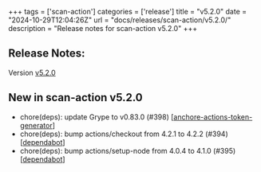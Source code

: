 +++
tags = ['scan-action']
categories = ['release']
title = "v5.2.0"
date = "2024-10-29T12:04:26Z"
url = "docs/releases/scan-action/v5.2.0/"
description = "Release notes for scan-action v5.2.0"
+++

## Release Notes:
Version [v5.2.0](https://github.com/anchore/scan-action/releases/tag/v5.2.0)

## New in scan-action v5.2.0

- chore(deps): update Grype to v0.83.0 (#398) [[anchore-actions-token-generator](https://github.com/anchore-actions-token-generator)]
- chore(deps): bump actions/checkout from 4.2.1 to 4.2.2 (#394) [[dependabot](https://github.com/dependabot)]
- chore(deps): bump actions/setup-node from 4.0.4 to 4.1.0 (#395) [[dependabot](https://github.com/dependabot)]

